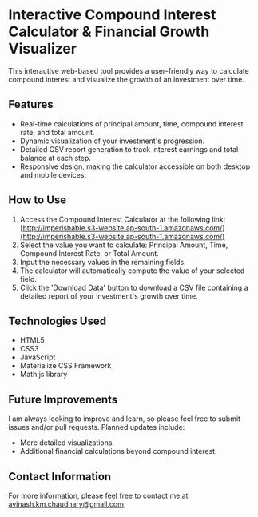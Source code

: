 # Interactive Compound Interest Calculator & Financial Growth Visualizer

This interactive web-based tool provides a user-friendly way to calculate compound interest and visualize the growth of an investment over time. 

## Features

- Real-time calculations of principal amount, time, compound interest rate, and total amount.
- Dynamic visualization of your investment's progression.
- Detailed CSV report generation to track interest earnings and total balance at each step.
- Responsive design, making the calculator accessible on both desktop and mobile devices.

## How to Use

1. Access the Compound Interest Calculator at the following link: [http://imperishable.s3-website.ap-south-1.amazonaws.com/](http://imperishable.s3-website.ap-south-1.amazonaws.com/)
2. Select the value you want to calculate: Principal Amount, Time, Compound Interest Rate, or Total Amount.
3. Input the necessary values in the remaining fields.
4. The calculator will automatically compute the value of your selected field.
5. Click the 'Download Data' button to download a CSV file containing a detailed report of your investment's growth over time.

## Technologies Used

- HTML5
- CSS3
- JavaScript
- Materialize CSS Framework
- Math.js library

## Future Improvements

I am always looking to improve and learn, so please feel free to submit issues and/or pull requests. Planned updates include:

- More detailed visualizations.
- Additional financial calculations beyond compound interest.

## Contact Information

For more information, please feel free to contact me at avinash.km.chaudhary@gmail.com.
